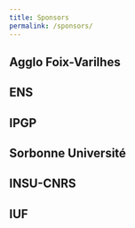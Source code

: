 ```yaml
---
title: Sponsors
permalink: /sponsors/
---
```


## Agglo Foix-Varilhes
## ENS
## IPGP
## Sorbonne Université
## INSU-CNRS
## IUF
